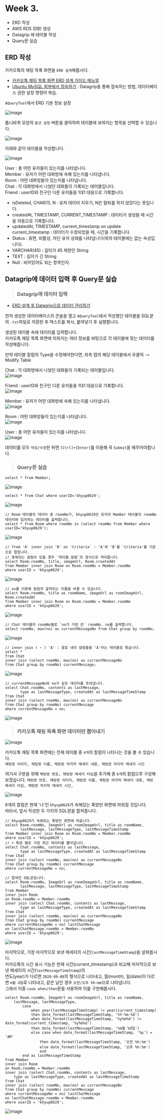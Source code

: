 # Week 3.

- ERD 작성
- AWS RDS (DB) 생성
- Datagrip 에 테이블 작성
- Quary문 실습

## ERD 작성

카카오톡의 채팅 목록 화면을 `ERD 설계`해봅시다.

- [카카오톡 채팅 목록 화면 ERD 설계 가이드 메뉴얼](https://yusang.tistory.com/42?category=835611)
- [Ubuntu MySQL 외부에서 접속하기](https://luminitworld.tistory.com/82) : Datagrip을 통해 접속하는 방법, 데이터베이스 권한 설정 명령어 복습.

`AQueryTool`에서 ERD 기본 정보 설정

![image](https://user-images.githubusercontent.com/43658658/132428155-242e45df-95b6-4d50-8411-69a27c4549ce.png)

톱니바퀴 모양의 `옵션 설정` 버튼을 클릭하여 테이블에 보여지는 항목을 선택할 수 있습니다.

![image](https://user-images.githubusercontent.com/43658658/132428555-8d7af084-537c-4643-94b6-89c98a99de1e.png)

아래와 같이 테이블을 작성합니다.

![image](https://user-images.githubusercontent.com/43658658/132438490-ddcf8a90-3a3d-40ef-b70e-f8b859cec695.png)

User : 총 어떤 유저들이 있는지를 나타냅니다.   
Member : 유저가 어떤 대화방에 속해 있는지를 나타냅니다.   
Room : 어떤 대화방들이 있는지를 나타냅니다.   
Chat : 각 대화방에서 나눴던 대화들이 기록되는 테이블입니다.   
Friend : userID와 친구인 다른 유저들을 1대1 대응으로 기록합니다.   

- isDeleted, CHAR(1), N : 유저 데이터 지우기, N은 탈퇴를 하지 않았다는 뜻입니다.
- createdAt, TIMESTAMP, CURRENT_TIMESTAMP : 데이터가 생성될 때 시간을 자동으로 기록합니다.
- updatedAt, TIMESTAMP, current_timestamp on update current_timestamp : 데이터가 수정되었을 때, 시간을 기록합니다.
- Status : 휴면, 비활성, 차단 유저 상태를 나타냅니다(위의 테이블에는 없는 속성입니다).
- VARCHAR(45) : 길이가 45 제한인 String
- TEXT : 길이가 긴 String
- Null : 비어있어도 되는 항목인지.

## Datagrip에 데이터 입력 후 Query문 실습

> <h3>Datagrip에 데이터 입력</h3>

- [ERD 설계 후 Datagrip으로 데이터 관리하기](https://yusang.tistory.com/42?category=835611)

먼저 생성한 데이터베이스의 콘솔을 열고 `AQueryTool`에서 작성했던 테이블을 SQL문의 `.txt`파일로 저장한 후 텍스트를 복사, 붙여넣기 후 실행합니다.

생성된 테이블 속에 데이터를 입력합니다.   
카카오톡 채팅 목록 화면에 띄워지는 여러 정보를 바탕으로 각 테이블에 맞는 데이터를 작성해줍니다.

만약 테이블 칼럼의 Type을 수정해야한다면, 좌측 탭의 해당 테이블에서 우클릭 -> Modify Table

Chat : 각 대화방에서 나눴던 대화들이 기록되는 테이블입니다.   
![image](https://user-images.githubusercontent.com/43658658/132441336-14f663a7-9b49-41d8-8203-35fb221ea75b.png)

Friend : userID와 친구인 다른 유저들을 1대1 대응으로 기록합니다.   
![image](https://user-images.githubusercontent.com/43658658/132441365-66f9da8d-8419-4cfb-b9ce-3855f239ec21.png)

Member : 유저가 어떤 대화방에 속해 있는지를 나타냅니다.   
![image](https://user-images.githubusercontent.com/43658658/132441375-93842bf3-436e-45bf-b924-07d20c3f22af.png)

Room : 어떤 대화방들이 있는지를 나타냅니다.   
![image](https://user-images.githubusercontent.com/43658658/132442469-b23c5519-cda0-43db-8c68-841da90a94b1.png)

User : 총 어떤 유저들이 있는지를 나타냅니다.   
![image](https://user-images.githubusercontent.com/43658658/132441400-60d6c409-300e-4c89-b0fc-06857dbe55f1.png)

데이터를 모두 `작성/수정`한 뒤엔 `[Ctrl]+[Enter]`를 이용해 꼭 `Submit`을 해주어야합니다.

> <h3>Query문 실습</h3>

``` mysql
select * from Member;
```

![image](https://user-images.githubusercontent.com/43658658/132441799-667e586c-62a4-41ee-a804-2b24ec9bf7b5.png)

``` mysql
select * from Chat where userID='khyup0629';
```

![image](https://user-images.githubusercontent.com/43658658/132442050-21be1852-e023-4c02-9039-1c804dc58a6a.png)

``` mysql
// Room 테이블의 데이터 중 roomNo가, khyup0629인 유저의 Member 테이블의 roomNo 데이터와 일치하는 데이터를 출력합니다.
select * from Room where roomNo in (select roomNo from Member where userID='khyup0629');
```

![image](https://user-images.githubusercontent.com/43658658/132442343-4c6cf77f-8034-43e1-8d6b-e3e2a74c0b48.png)

``` mysql
// from 'A' inner join 'B' on 'Criteria` : 'A'와 'B'를 'Criteria'를 기준으로 합칩니다.
// 중복되는 칼럼이 있을 경우 `테이블.칼럼`의 형식으로 적어줍니다.
select Room.roomNo, title, imageUrl, Room.createdAt 
from Member inner join Room on Room.roomNo = Member.roomNo
where userID = 'khyup0629';
```

![image](https://user-images.githubusercontent.com/43658658/132444293-21797f5a-38d1-4942-a9a8-e8feb10ad6ee.png)

``` mysql
// as를 이용해 칼럼의 출력되는 이름을 바꿀 수 있습니다.
select Room.roomNo, title as roomName, imageUrl as roomImageUrl, Room.createdAt
from Member inner join Room on Room.roomNo = Member.roomNo
where userID = 'khyup0629';
```

![image](https://user-images.githubusercontent.com/43658658/132444439-46d5b60c-5f9d-4f9e-943d-f14dd0a9600e.png)

``` mysql
// Chat 테이블의 roomNo별로 `no가 가장 큰` roomNo, no를 출력합니다.
select roomNo, max(no) as currentMessageNo from Chat group by roomNo;
```

![image](https://user-images.githubusercontent.com/43658658/132444709-3dd11a5a-2af6-4874-8f00-7cb6e7eb27b0.png)

``` mysql
// inner join ( ~ ) 'A' : 괄호 내의 칼럼들을 'A'라는 테이블로 묶습니다.
select * 
from Chat
inner join (select roomNo, max(no) as currentMessageNo 
from Chat group by roomNo) currentMessage;
```

![image](https://user-images.githubusercontent.com/43658658/132447812-c98f9bb0-0902-4db7-a537-c105838833fa.png)

``` mysql
// currentMessageNo와 no가 같은 데이터를 추려냅니다.
select Chat.roomNo, contents as lastMessage,
       type as lastMessageType, createdAt as lastMessageTimeStamp
from Chat
inner join (select roomNo, max(no) as currentMessageNo 
from Chat group by roomNo) currentMessage
where currentMessageNo = no;
```

![image](https://user-images.githubusercontent.com/43658658/132448793-65497d88-c006-4c86-8c85-fb04c48b9892.png)

> <h3>카카오톡 채팅 목록 화면 데이터만 뽑아내기</h3>

![image](https://user-images.githubusercontent.com/43658658/132444992-4065426d-1c34-4222-8e95-2dfa868cb171.png)

카카오톡 채팅 목록 화면에는 전체 테이블 중 `4개`의 칼럼이 나타나는 것을 볼 수 있습니다.   
`채팅방 이미지, 채팅방 이름, 채팅방 마지막 메세지 내용, 채팅방 마지막 메세지 시간`   

여기서 구분을 위해 `채팅방 번호, 채팅방 메세지 타입`을 추가해 총 `6개`의 칼럼으루 구성해보겠습니다.
`채팅방 번호, 채팅방 이미지, 채팅방 이름, 채팅방 마지막 메세지 내용, 채팅 메세지 타입, 채팅방 마지막 메세지 시간,`   

![image](https://user-images.githubusercontent.com/43658658/132444761-4fc9b120-cc78-4704-843f-eb7299943054.png)

6개의 칼럼은 현재 '나'인 `khyup0629`가 속해있는 톡방만 화면에 띄워질 것입니다.   
따라서, 앞서 작성한 두 가지의 SQL문을 합쳐줍니다.   

``` mysql
// khyup0629가 속해있는 톡방만 화면에 띄웁니다.
select Room.roomNo, ImageUrl as roomImageUrl, title as roomName,
       lastMessage, lastMessageType, lastMessageTimeStamp
from Member inner join Room on Room.roomNo = Member.roomNo
where userID = 'khyup0629';
// + 톡방 별로 가장 최근 데이터를 뽑아냅니다.
select Chat.roomNo, contents as lastMessage,
       type as lastMessageType, createdAt as lastMessageTimeStamp
from Chat
inner join (select roomNo, max(no) as currentMessageNo 
from Chat group by roomNo) currentMessage
where currentMessageNo = no;
```

``` mysql
// 합쳐진 SQL문입니다.
select Room.roomNo, ImageUrl as roomImageUrl, title as roomName,
       lastMessage, lastMessageType, lastMessageTimeStamp
from Member
inner join Room
on Room.roomNo = Member.roomNo
inner join (select Chat.roomNo, contents as lastMessage,
       type as lastMessageType, createdAt as lastMessageTimeStamp
from Chat
inner join (select roomNo, max(no) as currentMessageNo
from Chat group by roomNo) currentMessage
where currentMessageNo = no) lastChatMessage
on lastChatMessage.roomNo = Member.roomNo
where userID = 'khyup0629';
```

![image](https://user-images.githubusercontent.com/43658658/132450456-51402c7c-bd45-49f3-8aad-fef20cdc13b6.png)

마지막으로, 가장 마지막으로 보낸 메세지의 시간(`lastMessageTimeStamp`)을 살펴봅시다.   
카카오톡의 시간 표시 기능은 현재 시간(current_timestamp)과 비교해 마지막으로 보낸 메세지의 시간(`lastMessageTimeStamp`)의   
연도(year)가 다르면 `2020-09-08`의 형식으로 나타내고,
월(month), 일(date)이 다르면 `m월 d일`로 나타내고, 같은 날인 경우 `오전/오후 hh:mm`으로 나타냅니다.   
그래서 이중 `case when/then`문을 사용하여 이를 구현해봅시다.

``` mysql
select Room.roomNo, ImageUrl as roomImageUrl, title as roomName,
    lastMessage, lastMessageType,
        case
            when year(lastMessageTimeStamp) != year(current_timestamp)
            then date_format(lastMessageTimeStamp, '%Y-%m-%d')
            when date_format(lastMessageTimeStamp, '%y%m%d') != date_format(current_timestamp, '%y%m%d')
            then date_format(lastMessageTimeStamp, '%m월 %d일')
            else case when date_format(lastMessageTimeStamp, '%p') = 'AM'
                then date_format(lastMessageTimeStamp, '오전 %h:%m')
                else date_format(lastMessageTimeStamp, '오후 %h:%m')
                end
        end as lastMessageTimeStamp
from Member
inner join Room
on Room.roomNo = Member.roomNo
inner join (select Chat.roomNo, contents as lastMessage,
    type as lastMessageType, createdAt as lastMessageTimeStamp
from Chat
inner join (select roomNo, max(no) as currentMessageNo
from Chat group by roomNo) currentMessage
where currentMessageNo = no) lastChatMessage
on lastChatMessage.roomNo = Member.roomNo
where userID = 'khyup0629';
```

![image](https://user-images.githubusercontent.com/43658658/132496229-727c7e54-a40a-4a92-bfac-4c8f2dd77b2d.png)
